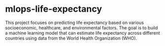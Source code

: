 # mlops-life-expectancy
This project focuses on predicting life expectancy based on various socioeconomic, healthcare, and environmental factors. The goal is to build a machine learning model that can estimate life expectancy across different countries using data from the World Health Organization (WHO).
